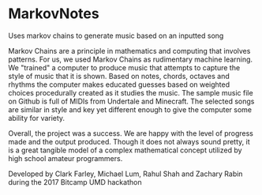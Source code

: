 # MarkovNotes
Uses markov chains to generate music based on an inputted song

Markov Chains are a principle in mathematics and computing that involves patterns. For us, we used Markov Chains as rudimentary machine learning. We "trained" a computer to produce music that attempts to capture the style of music that it is shown. Based on notes, chords, octaves and rhythms the computer makes educated guesses based on weighted choices procedurally created as it studies the music. The sample music file on Github is full of MIDIs from Undertale and Minecraft. The selected songs are similar in style and key yet different enough to give the computer some ability for variety.

Overall, the project was a success. We are happy with the level of progress made and the output produced. Though it does not always sound pretty, it is a great tangible model of a complex mathematical concept utilized by high school amateur programmers.

Developed by Clark Farley, Michael Lum, Rahul Shah and Zachary Rabin during the 2017 Bitcamp UMD hackathon


